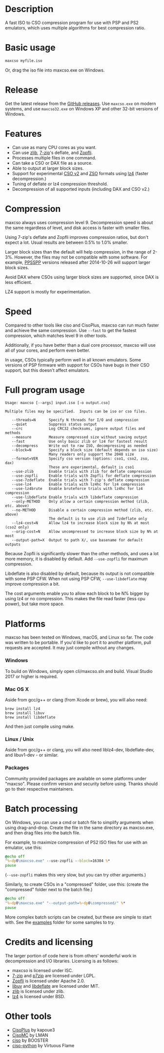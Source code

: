Description
===========

A fast ISO to CSO compression program for use with PSP and PS2 emulators, which uses multiple
algorithms for best compression ratio.


Basic usage
===========

```sh
maxcso myfile.iso
```

Or, drag the iso file into maxcso.exe on Windows.


Release
===========

Get the latest release from the [GitHub releases][].  Use `maxcso.exe` on modern systems, and use
`maxcso32.exe` on Windows XP and other 32-bit versions of Windows.


Features
===========

  * Can use as many CPU cores as you want.
  * Can use [zlib][], [7-zip][]'s deflate, and [Zopfli][].
  * Processes multiple files in one command.
  * Can take a CSO or DAX file as a source.
  * Able to output at larger block sizes.
  * Support for experimental [CSO v2][] and [ZSO][] formats using [lz4][] (faster decompression.)
  * Tuning of deflate or lz4 compression threshold.
  * Decompression of all supported inputs (including DAX and CSO v2.)


Compression
===========

maxcso always uses compression level 9.  Decompression speed is about the same regardless of
level, and disk access is faster with smaller files.

Using 7-zip's deflate and Zopfli improves compression ratios, but don't expect a lot.  Usual
results are between 0.5% to 1.0% smaller.

Larger block sizes than the default will help compression, in the range of 2-3%.  However, the
files may not be compatible with some software.  For example, [PPSSPP][] versions released
after 2014-10-26 will support larger block sizes.

Avoid DAX where CSOs using larger block sizes are supported, since DAX is less efficient.

LZ4 support is mostly for experimentation.


Speed
===========

Compared to other tools like ciso and CisoPlus, maxcso can run much faster and achieve the same
compression.  Use `--fast` to get the fastest compression, which matches level 9 in other tools.

Additionally, if you have better than a dual core processor, maxcso will use all of your cores,
and perform even better.

In usage, CSOs typically perform well in all known emulators.  Some versions of PSP firmware with
support for CSOs have bugs in their CSO support, but this doesn't affect emulators.


Full program usage
===========

```
Usage: maxcso [--args] input.iso [-o output.cso]

Multiple files may be specified.  Inputs can be iso or cso files.

   --threads=N      Specify N threads for I/O and compression
   --quiet          Suppress status output
   --crc            Log CRC32 checksums, ignore output files and methods
   --measure        Measure compressed size without saving output
   --fast           Use only basic zlib or lz4 for fastest result
   --decompress     Write out to raw ISO, decompressing as needed
   --block=N        Specify a block size (default depends on iso size)
                    Many readers only support the 2048 size
   --format=VER     Specify cso version (options: cso1, cso2, zso, dax)
                    These are experimental, default is cso1
   --use-zlib       Enable trials with zlib for deflate compression
   --use-zopfli     Enable trials with Zopfli for deflate compression
   --use-7zdeflate  Enable trials with 7-zip's deflate compression
   --use-lz4        Enable trials with lz4hc for lz4 compression
   --use-lz4brute   Enable bruteforce trials with lz4hc for lz4 compression
   --use-libdeflate Enable trials with libdeflate compression
   --only-METHOD    Only allow a certain compression method (zlib, etc. above)
   --no-METHOD      Disable a certain compression method (zlib, etc. above)
                    The default is to use zlib and 7zdeflate only
   --lz4-cost=N     Allow lz4 to increase block size by N% at most (cso2 only)
   --orig-cost=N    Allow uncompressed to increase block size by N% at most
   --output-path=X  Output to path X/, use basename for default outputs
```

Because Zopfli is significantly slower than the other methods, and uses a lot more memory, it
is disabled by default.  Add `--use-zopfli` for maximum compression.

Libdeflate is also disabled by default, because its output is not compatible with some PSP CFW.
When not using PSP CFW, `--use-libdeflate` may improve compression a bit.

The cost arguments enable you to allow each block to be N% bigger by using lz4 or no
compression.  This makes the file read faster (less cpu power), but take more space.


Platforms
===========

maxcso has been tested on Windows, macOS, and Linux so far.  The code was written to be portable.
If you'd like to port it to another platform, pull requests are accepted.  It may just compile
without any changes.

### Windows

To build on Windows, simply open cli/maxcso.sln and build.  Visual Studio 2017 or higher is
required.

### Mac OS X

Aside from gcc/g++ or clang (from Xcode or brew), you will also need:

    brew install lz4
    brew install libuv
    brew install libdeflate

And then just compile using make.

### Linux / Unix

Aside from gcc/g++ or clang, you will also need liblz4-dev, libdeflate-dev, and libuv1-dev - or
similar.

### Packages

Community provided packages are available on some platforms under "maxcso".  Please confirm
version and security before using.  Thanks should go to their respective maintainers.


Batch processing
===========

On Windows, you can use a cmd or batch file to simplify arguments when using drag-and-drop.
Create the file in the same directory as maxcso.exe, and then drag files into the batch file.

For example, to maximize compression of PS2 ISO files for use with an emulator, use this:

```cmd
@echo off
"%~dp0\maxcso.exe" --use-zopfli --block=16384 %*
pause
```
(`--use-zopfli` makes this very slow, but you can try other arguments.)

Similarly, to create CSOs in a "compressed" folder, use this:
(create the "compressed" folder next to the batch file.)

```cmd
@echo off
"%~dp0\maxcso.exe" "--output-path=%~dp0\compressed/" %*
pause
```

More complex batch scripts can be created, but these are simple to start with.
See the [examples]() folder for some samples to try.


Credits and licensing
===========

The larger portion of code here is from others' wonderful work in decompression and I/O
libraries.  Licensing is as follows:

 * maxcso is licensed under ISC.
 * [7-zip][] and [p7zip][] are licensed under LGPL.
 * [Zopfli][] is licensed under Apache 2.0.
 * [libuv][] and [libdeflate][] are licensed under MIT.
 * [zlib][] is licensed under zlib.
 * [lz4][] is licensed under BSD.


Other tools
===========

 * [CisoPlus][] by kapoue3
 * [CisoMC][] by LMAN
 * [ciso][] by BOOSTER
 * [ciso-python][] by Virtuous Flame


[zlib]: https://github.com/madler/zlib
[7-zip]: http://7-zip.org/
[p7zip]: http://p7zip.sourceforge.net/
[Zopfli]: https://github.com/google/zopfli
[PPSSPP]: https://github.com/hrydgard/ppsspp
[libuv]: https://github.com/joyent/libuv
[libdeflate]: https://github.com/ebiggers/libdeflate
[CisoPlus]: https://web.archive.org/web/20161223115412/http://cisoplus.pspgen.com/
[CisoMC]: http://wololo.net/talk/viewtopic.php?f=20&t=32659
[ciso]: http://sourceforge.net/projects/ciso/
[ciso-python]: https://github.com/MrColdbird/procfw/blob/master/contrib/ciso.py
[lz4]: https://github.com/lz4/lz4
[CSO v2]: README_CSO.md
[ZSO]: README_ZSO.md
[GitHub releases]: https://github.com/unknownbrackets/maxcso/releases
[examples]: https://github.com/unknownbrackets/maxcso/tree/master/examples
